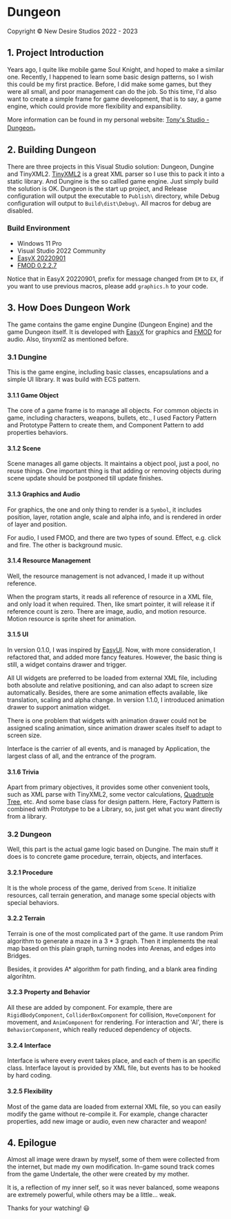 # Dungeon

Copyright © New Desire Studios 2022 - 2023

## 1. Project Introduction

Years ago, I quite like mobile game Soul Knight, and hoped to make a similar one. Recently, I happened to learn some basic design patterns, so I wish this could be my first practice. Before, I did make some games, but they were all small, and poor management can do the job. So this time, I'd also want to create a simple frame for game development, that is to say, a game engine, which could provide more flexibility and expansibility.

More information can be found in my personal website: [Tony's Studio - Dungeon](http://tonys-studio.top:82/project/dungeon.html)。

## 2. Building Dungeon

There are three projects in this Visual Studio solution: Dungeon, Dungine and TinyXML2. [TinyXML2](https://github.com/leethomason/tinyxml2) is a great XML parser so I use this to pack it into a static library. And Dungine is the so callled game engine. Just simply build the solution is OK. Dungeon is the start up project, and Release configuration will output the executable to `Publish\` directory, while Debug configuration will output to `Build\dist\Debug\`. All macros for debug are disabled.

### Build Environment

- Windows 11 Pro
- Visual Studio 2022 Community
- [EasyX 20220901](https://easyx.cn/)
- [FMOD 0.2.2.7](https://fmod.com)

Notice that in EasyX 20220901, prefix for message changed from `EM` to `EX`, if you want to use previous macros, please add `graphics.h` to your code.

## 3. How Does Dungeon Work

The game contains the game engine Dungine (Dungeon Engine) and the game Dungeon itself. It is developed with [EasyX](https://easyx.cn/) for graphics and [FMOD](https://fmod.com) for audio. Also, tinyxml2 as mentioned before.

### 3.1 Dungine

This is the game engine, including basic classes, encapsulations and a simple UI library. It was build with ECS pattern. 

#### 3.1.1 Game Object

The core of a game frame is to manage all objects. For common objects in game, including characters, weapons, bullets, etc., I used Factory Pattern and Prototype Pattern to create them, and Component Pattern to add properties behaviors.

#### 3.1.2 Scene

Scene manages all game objects. It maintains a object pool, just a pool, no reuse things. One important thing is that adding or removing objects during scene update should be postponed till update finishes.

#### 3.1.3 Graphics and Audio

For graphics, the one and only thing to render is a `Symbol`, it includes position, layer, rotation angle, scale and alpha info, and is rendered in order of layer and position.

For audio, I used FMOD, and there are two types of sound. Effect, e.g. click and fire. The other is background music.

#### 3.1.4 Resource Management

Well, the resource management is not advanced, I made it up without reference.

When the program starts, it reads all reference of resource in a XML file, and only load it when required. Then, like smart pointer, it will release it if reference count is zero. There are image, audio, and motion resource. Motion resource is sprite sheet for animation.

#### 3.1.5 UI

In version 0.1.0, I was inspired by [EasyUI](https://codebus.cn/contributor/zhurong-easyui). Now, with more consideration, I refactored that, and added more fancy features. However, the basic thing is still, a widget contains drawer and trigger.

All UI widgets are preferred to be loaded from external XML file, including both absolute and relative positioning, and can also adapt to screen size automatically. Besides, there are some animation effects available, like translation, scaling and alpha change. In version 1.1.0, I introduced animation drawer to support animation widget.

There is one problem that widgets with animation drawer could not be assigned scaling animation, since animation drawer scales itself to adapt to screen size.

Interface is the carrier of all events, and is managed by Application, the largest class of all, and the entrance of the program.

#### 3.1.6 Trivia

Apart from primary objectives, it provides some other convenient tools, such as XML parse with TinyXML2, some vector calculations, [Quadruple Tree](https://codebus.cn/sunxiaoyu/quadtree-collision), etc. And some base class for design pattern. Here, Factory Pattern is combined with Prototype to be a Library, so, just get what you want directly from a library.

### 3.2 Dungeon

Well, this part is the actual game logic based on Dungine. The main stuff it does is to concrete game procedure, terrain, objects, and interfaces.

#### 3.2.1 Procedure

It is the whole process of the game, derived from `Scene`. It initialize resources, call terrain generation, and manage some special objects with special behaviors.

#### 3.2.2 Terrain

Terrain is one of the most complicated part of the game. It use random Prim algorithm to generate a maze in a 3 * 3 graph. Then it implements the real map based on this plain graph, turning nodes into Arenas, and edges into Bridges.

Besides, it provides A* algorithm for path finding, and a blank area finding algorihtm.

#### 3.2.3 Property and Behavior

All these are added by component. For example, there are `RigidBodyComponent`, `ColliderBoxComponent` for collision, `MoveComponent` for movement, and `AnimComponent` for rendering. For interaction and 'AI', there is `BehaviorComponent`, which really reduced dependency of objects.

#### 3.2.4 Interface

Interface is where every event takes place, and each of them is an specific class. Interface layout is provided by XML file, but events has to be hooked by hard coding.

#### 3.2.5 Flexibility

Most of the game data are loaded from external XML file, so you can easily modify the game without re-compile it. For example, change character properties, add new image or audio, even new character and weapon!

## 4. Epilogue

Almost all image were drawn by myself, some of them were collected from the internet, but made my own modification. In-game sound track comes from the game Undertale, the other were created by my mother.

It is, a reflection of my inner self, so it was never balanced, some weapons are extremely powerful, while others may be a little... weak.

Thanks for your watching! :smiley:

